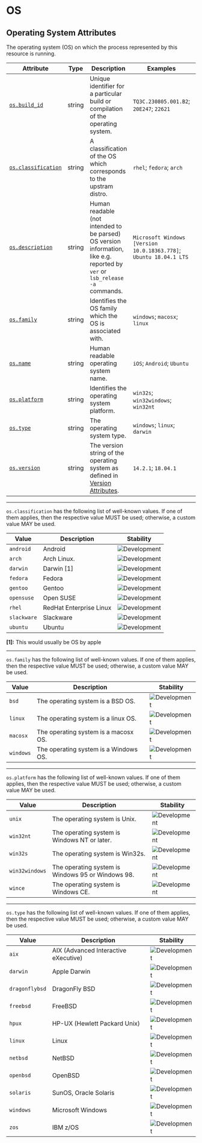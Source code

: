 <!-- NOTE: THIS FILE IS AUTOGENERATED. DO NOT EDIT BY HAND. -->
<!-- see templates/registry/markdown/attribute_namespace.md.j2 -->

# OS

## Operating System Attributes

The operating system (OS) on which the process represented by this resource is running.

| Attribute | Type | Description | Examples | Stability |
|---|---|---|---|---|
| <a id="os-build-id" href="#os-build-id">`os.build_id`</a> | string | Unique identifier for a particular build or compilation of the operating system. | `TQ3C.230805.001.B2`; `20E247`; `22621` | ![Development](https://img.shields.io/badge/-development-blue) |
| <a id="os-classification" href="#os-classification">`os.classification`</a> | string | A classification of the OS which corresponds to the upstram distro. | `rhel`; `fedora`; `arch` | ![Development](https://img.shields.io/badge/-development-blue) |
| <a id="os-description" href="#os-description">`os.description`</a> | string | Human readable (not intended to be parsed) OS version information, like e.g. reported by `ver` or `lsb_release -a` commands. | `Microsoft Windows [Version 10.0.18363.778]`; `Ubuntu 18.04.1 LTS` | ![Development](https://img.shields.io/badge/-development-blue) |
| <a id="os-family" href="#os-family">`os.family`</a> | string | Identifies the OS family which the OS is associated with. | `windows`; `macosx`; `linux` | ![Development](https://img.shields.io/badge/-development-blue) |
| <a id="os-name" href="#os-name">`os.name`</a> | string | Human readable operating system name. | `iOS`; `Android`; `Ubuntu` | ![Development](https://img.shields.io/badge/-development-blue) |
| <a id="os-platform" href="#os-platform">`os.platform`</a> | string | Identifies the operating system platform. | `win32s`; `win32windows`; `win32nt` | ![Development](https://img.shields.io/badge/-development-blue) |
| <a id="os-type" href="#os-type">`os.type`</a> | string | The operating system type. | `windows`; `linux`; `darwin` | ![Development](https://img.shields.io/badge/-development-blue) |
| <a id="os-version" href="#os-version">`os.version`</a> | string | The version string of the operating system as defined in [Version Attributes](/docs/resource/README.md#version-attributes). | `14.2.1`; `18.04.1` | ![Development](https://img.shields.io/badge/-development-blue) |

---

`os.classification` has the following list of well-known values. If one of them applies, then the respective value MUST be used; otherwise, a custom value MAY be used.

| Value  | Description | Stability |
|---|---|---|
| `android` | Android | ![Development](https://img.shields.io/badge/-development-blue) |
| `arch` | Arch Linux. | ![Development](https://img.shields.io/badge/-development-blue) |
| `darwin` | Darwin [1] | ![Development](https://img.shields.io/badge/-development-blue) |
| `fedora` | Fedora | ![Development](https://img.shields.io/badge/-development-blue) |
| `gentoo` | Gentoo | ![Development](https://img.shields.io/badge/-development-blue) |
| `opensuse` | Open SUSE | ![Development](https://img.shields.io/badge/-development-blue) |
| `rhel` | RedHat Enterprise Linux | ![Development](https://img.shields.io/badge/-development-blue) |
| `slackware` | Slackware | ![Development](https://img.shields.io/badge/-development-blue) |
| `ubuntu` | Ubuntu | ![Development](https://img.shields.io/badge/-development-blue) |

**[1]:** This would usually be OS by apple

---

`os.family` has the following list of well-known values. If one of them applies, then the respective value MUST be used; otherwise, a custom value MAY be used.

| Value  | Description | Stability |
|---|---|---|
| `bsd` | The operating system is a BSD OS. | ![Development](https://img.shields.io/badge/-development-blue) |
| `linux` | The operating system is a linux OS. | ![Development](https://img.shields.io/badge/-development-blue) |
| `macosx` | The operating system is a macosx OS. | ![Development](https://img.shields.io/badge/-development-blue) |
| `windows` | The operating system is a Windows OS. | ![Development](https://img.shields.io/badge/-development-blue) |

---

`os.platform` has the following list of well-known values. If one of them applies, then the respective value MUST be used; otherwise, a custom value MAY be used.

| Value  | Description | Stability |
|---|---|---|
| `unix` | The operating system is Unix. | ![Development](https://img.shields.io/badge/-development-blue) |
| `win32nt` | The operating system is Windows NT or later. | ![Development](https://img.shields.io/badge/-development-blue) |
| `win32s` | The operating system is Win32s. | ![Development](https://img.shields.io/badge/-development-blue) |
| `win32windows` | The operating system is Windows 95 or Windows 98. | ![Development](https://img.shields.io/badge/-development-blue) |
| `wince` | The operating system is Windows CE. | ![Development](https://img.shields.io/badge/-development-blue) |

---

`os.type` has the following list of well-known values. If one of them applies, then the respective value MUST be used; otherwise, a custom value MAY be used.

| Value  | Description | Stability |
|---|---|---|
| `aix` | AIX (Advanced Interactive eXecutive) | ![Development](https://img.shields.io/badge/-development-blue) |
| `darwin` | Apple Darwin | ![Development](https://img.shields.io/badge/-development-blue) |
| `dragonflybsd` | DragonFly BSD | ![Development](https://img.shields.io/badge/-development-blue) |
| `freebsd` | FreeBSD | ![Development](https://img.shields.io/badge/-development-blue) |
| `hpux` | HP-UX (Hewlett Packard Unix) | ![Development](https://img.shields.io/badge/-development-blue) |
| `linux` | Linux | ![Development](https://img.shields.io/badge/-development-blue) |
| `netbsd` | NetBSD | ![Development](https://img.shields.io/badge/-development-blue) |
| `openbsd` | OpenBSD | ![Development](https://img.shields.io/badge/-development-blue) |
| `solaris` | SunOS, Oracle Solaris | ![Development](https://img.shields.io/badge/-development-blue) |
| `windows` | Microsoft Windows | ![Development](https://img.shields.io/badge/-development-blue) |
| `zos` | IBM z/OS | ![Development](https://img.shields.io/badge/-development-blue) |
